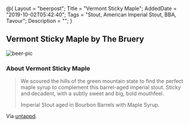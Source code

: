 @{
 Layout = "beerpost";
 Title = "Vermont Sticky Maple";
 AddedDate = "2019-10-02T05:42:40";
 Tags = "Stout, American Imperial Stout, BBA, Tavour";
 Description = "";
 }
 

## Vermont Sticky Maple by The Bruery

![beer-pic]

### About Vermont Sticky Maple

> We scoured the hills of the green mountain state to find the perfect maple syrup to complement this barrel-aged imperial stout. Sticky and decadent, with a subtly sweet and big, bold mouthfeel.
>
> Imperial Stout aged in Bourbon Barrels with Maple Syrup.

Via [untappd][untappd-url].

[untappd-url]: <https://untappd.com//b/the-bruery-vermont-sticky-maple/3339102>
[beer-pic]: https://jasonpowley.com/assets/img/2019-10-02-vermont-sticky-maple.jpeg "Vermont Sticky Maple by The Bruery"
